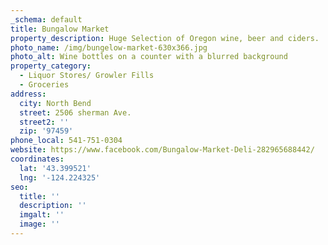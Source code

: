 ```yaml
---
_schema: default
title: Bungalow Market
property_description: Huge Selection of Oregon wine, beer and ciders.
photo_name: /img/bungelow-market-630x366.jpg
photo_alt: Wine bottles on a counter with a blurred background
property_category:
  - Liquor Stores/ Growler Fills
  - Groceries
address:
  city: North Bend
  street: 2506 sherman Ave.
  street2: ''
  zip: '97459'
phone_local: 541-751-0304
website: https://www.facebook.com/Bungalow-Market-Deli-282965688442/
coordinates:
  lat: '43.399521'
  lng: '-124.224325'
seo:
  title: ''
  description: ''
  imgalt: ''
  image: ''
---
```

